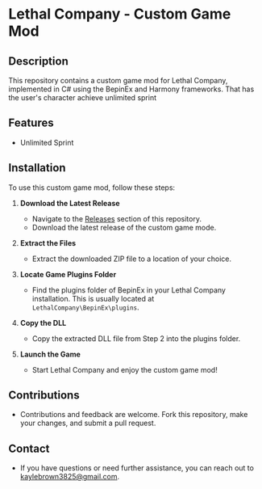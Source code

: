 # Lethal Company - Custom Game Mod

## Description
This repository contains a custom game mod for Lethal Company, implemented in C# using the BepinEx and Harmony frameworks. That has the user's character achieve unlimited sprint

## Features
- Unlimited Sprint

## Installation
To use this custom game mod, follow these steps:

1. **Download the Latest Release**
   - Navigate to the [Releases](https://github.com/KayleBrown/Lethal-Company-Unlimited-Sprint/releases) section of this repository.
   - Download the latest release of the custom game mode.

2. **Extract the Files**
   - Extract the downloaded ZIP file to a location of your choice.

3. **Locate Game Plugins Folder**
   - Find the plugins folder of BepinEx in your Lethal Company installation. This is usually located at `LethalCompany\BepinEx\plugins`.

4. **Copy the DLL**
   - Copy the extracted DLL file from Step 2 into the plugins folder.

5. **Launch the Game**
   - Start Lethal Company and enjoy the custom game mod!

## Contributions
- Contributions and feedback are welcome. Fork this repository, make your changes, and submit a pull request.

## Contact
- If you have questions or need further assistance, you can reach out to kaylebrown3825@gmail.com.
